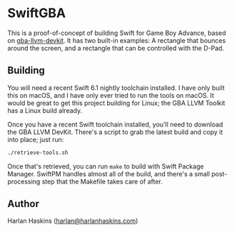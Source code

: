 # SwiftGBA

This is a proof-of-concept of building Swift for Game Boy Advance, based
on [gba-llvm-devkit](https://github.com/stuij/gba-llvm-devkit). It has two
built-in examples: A rectangle that bounces around the screen, and a rectangle
that can be controlled with the D-Pad.

## Building

You will need a recent Swift 6.1 nightly toolchain installed. I have only
built this on macOS, and I have only ever tried to run the tools on macOS. It
would be great to get this project building for Linux; the GBA LLVM Toolkit
has a Linux build already.

Once you have a recent Swift toolchain installed, you'll need to download the
GBA LLVM DevKit. There's a script to grab the latest build and copy it into
place; just run:

```bash
./retrieve-tools.sh
```

Once that's retrieved, you can run `make` to build with Swift Package Manager.
SwiftPM handles almost all of the build, and there's a small post-processing
step that the Makefile takes care of after.

## Author

Harlan Haskins ([harlan@harlanhaskins.com](mailto:harlan@harlanhaskins.com))
